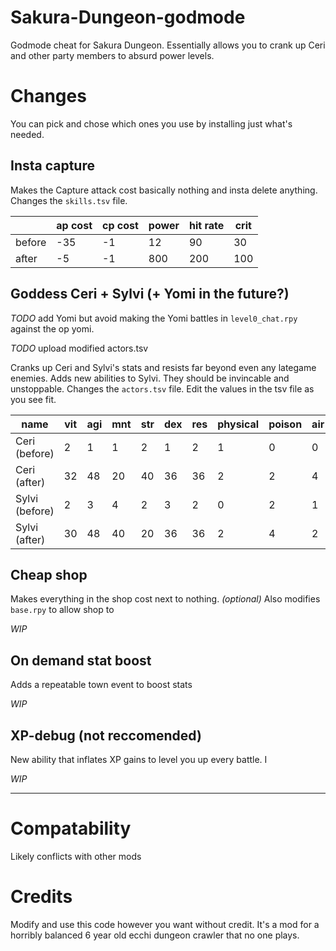 # Sakura-Dungeon-godmode
Godmode cheat for Sakura Dungeon. Essentially allows you to crank up Ceri and other party members to absurd power levels.





# Changes

You can pick and chose which ones you use by installing just what's needed.



## Insta capture

Makes the Capture attack cost basically nothing and insta delete anything. Changes the `skills.tsv` file.

|        |   ap cost  | cp cost   |  power   |  hit rate   |   crit  |
|--------|-----|----|-----|-----|-----|
| before | -35 | -1 | 12  | 90  | 30  |
| after  | -5  | -1 | 800 | 200 | 100 |


## Goddess Ceri + Sylvi (+ Yomi in the future?)

*TODO* add Yomi but avoid making the Yomi battles in `level0_chat.rpy` against the op yomi.

*TODO* upload modified actors.tsv

Cranks up Ceri and Sylvi's stats and resists far beyond even any lategame enemies. Adds new abilities to Sylvi. They should be invincable and unstoppable. Changes the `actors.tsv` file. Edit the values in the tsv file as you see fit.


| name           | vit | agi | mnt | str | dex | res | physical | poison | air | fire | ice | shock | skills                              | abilities                   |
|----------------|-----|-----|-----|-----|-----|-----|----------|--------|-----|------|-----|-------|-------------------------------------|-----------------------------|
| Ceri (before)  | 2   | 1   | 1   | 2   | 1   | 2   | 1        | 0      | 0   | 0    | 0   | 0     | guard,standard_sword_slash,sparks   | Capacity,Grappler,Fortitude |
| Ceri (after)   | 32  | 48  | 20  | 40  | 36  | 36  | 2        | 2      | 4   | 3    | 2   | 2     | guard,standard_sword_slash,sparks   | Capacity,Grappler,Fortitude |
| Sylvi (before) | 2   | 3   | 4   | 2   | 3   | 2   | 0        | 2      | 1   | 1    | 1   | 1     | guard,whip_attack,ice_flash,combust | Recovery                    |
| Sylvi (after)  | 30  | 48  | 40  | 20  | 36  | 36  | 2        | 4      | 2   | 1    | 2   | 3     | guard,whip_attack,ice_flash,combust | Recovery,Capacity,Parry     |





## Cheap shop

Makes everything in the shop cost next to nothing. *(optional)* Also modifies `base.rpy` to allow shop to 

*WIP*


## On demand stat boost

Adds a repeatable town event to boost stats

*WIP*


## XP-debug (not reccomended)

New ability that inflates XP gains to level you up every battle. I 

*WIP*


***

# Compatability
Likely conflicts with other mods


# Credits
Modify and use this code however you want without credit. It's a mod for a horribly balanced 6 year old ecchi dungeon crawler that no one plays.
